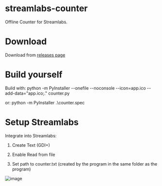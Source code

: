 # streamlabs-counter
Offline Counter for Streamlabs.

# Download
Download from [releases page](https://github.com/Lexer727/streamlabs-counter/releases/tag/v1.0.0)


# Build yourself
Build with: python -m PyInstaller --onefile --noconsole --icon=app.ico --add-data="app.ico;." counter.py

or: python -m PyInstaller .\counter.spec

# Setup Streamlabs
Integrate into Streamlabs:

1. Create Text (GDI+)

2. Enable Read from file

3. Set path to counter.txt (created by the program in the same folder as the program)

![image](https://user-images.githubusercontent.com/82832101/192057938-70968f6d-0f77-42bf-8495-6f4c5a0f6302.png)
